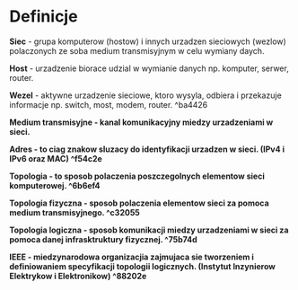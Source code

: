 # Definicje

<b>Siec</b> - grupa komputerow (hostow) i innych urzadzen sieciowych (wezlow) polaczonych ze soba medium transmisyjnym w celu wymiany daych.

<b>Host</b> - urzadzenie biorace udzial w wymianie danych np. komputer, serwer, router.

<b>Wezel</b> - aktywne urzadzenie sieciowe, ktoro wysyla, odbiera i przekazuje informacje np. switch, most, modem, router. ^ba4426

<b>Medium transmisyjne<b> - kanal komunikacyjny miedzy urzadzeniami w sieci.

<b>Adres</b> - to ciag znakow sluzacy do identyfikacji urzadzen w sieci. (IPv4 i IPv6 oraz MAC)  ^f54c2e

<b>Topologia</b> - to sposob polaczenia poszczegolnych elementow sieci komputerowej. ^6b6ef4

<b>Topologia fizyczna</b> - sposob polaczenia elementow sieci za pomoca medium transmisyjnego. ^c32055

<b>Topologia logiczna</b> - sposob komunikacji miedzy urzadzeniami w sieci za pomoca danej infrasktruktury fizycznej. ^75b74d

<b>IEEE</b> - miedzynarodowa organizacjia zajmujaca sie tworzeniem i definiowaniem specyfikacji topologii logicznych. (Instytut Inzynierow Elektrykow i Elektronikow) ^88202e